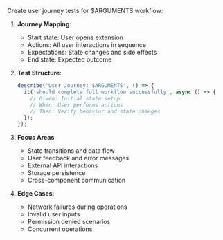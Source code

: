 Create user journey tests for $ARGUMENTS workflow:

1. **Journey Mapping**:

   - Start state: User opens extension
   - Actions: All user interactions in sequence
   - Expectations: State changes and side effects
   - End state: Expected outcome

2. **Test Structure**:

   ```javascript
   describe('User Journey: $ARGUMENTS', () => {
     it('should complete full workflow successfully', async () => {
       // Given: Initial state setup
       // When: User performs actions
       // Then: Verify behavior and state changes
     });
   });
   ```

3. **Focus Areas**:

   - State transitions and data flow
   - User feedback and error messages
   - External API interactions
   - Storage persistence
   - Cross-component communication

4. **Edge Cases**:
   - Network failures during operations
   - Invalid user inputs
   - Permission denied scenarios
   - Concurrent operations
